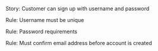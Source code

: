 Story: Customer can sign up with username and password

Rule: Username must be unique

Rule: Password requirements

Rule: Must confirm email address before account is created
